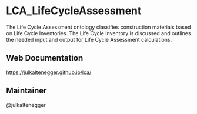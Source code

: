 # LCA_LifeCycleAssessment

The Life Cycle Assessment ontology classifies construction materials based on Life Cycle Inventories. The Life Cycle Inventory is discussed and outlines the needed input and output for Life Cycle Assessment calculations. 

## Web Documentation

https://julkaltenegger.github.io/lca/ 

## Maintainer

@julkaltenegger
